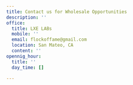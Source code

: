 ```yaml
---
title: Contact us for Wholesale Opportunities
description: ''
office:
  title: LXE LABs
  mobile: ''
  email: flockoffame@gmail.com
  location: San Mateo, CA
  content: ''
opennig_hour:
  title: ''
  day_time: []

---
```

